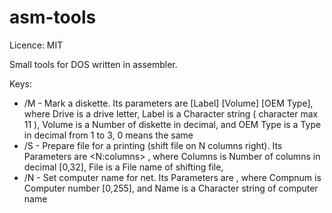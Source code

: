 asm-tools
======
Licence: MIT

Small tools for DOS written in assembler.

Keys:
 * /M - Mark a diskette. Its parameters are <Drive> [Label] [Volume] [OEM Type], where Drive is a drive letter, Label is a Character string ( character max 11 ), Volume is a Number of diskette in decimal, and OEM Type is a Type in decimal from 1 to 3, 0 means the same
 * /S - Prepare file for a printing (shift file on N columns right). Its Parameters are <N:columns> <File>, where Columns is Number of columns in decimal [0,32], File is a File name of shifting file,
 * /N - Set computer name for net. Its Parameters are <Compnum> <Name>, where Compnum is Computer number [0,255], and Name is a Character string of computer name

